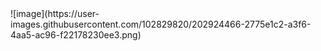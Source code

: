 <div>![image](https://user-images.githubusercontent.com/102829820/202924466-2775e1c2-a3f6-4aa5-ac96-f22178230ee3.png)</div>
